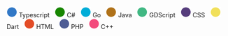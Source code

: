 <img src="assets/icon-3178c6.svg" /> Typescript
&nbsp;
<img src="assets/icon-178600.svg" /> C#
&nbsp;
<img src="assets/icon-00ADD8.svg" /> Go 
&nbsp;
<img src="assets/icon-b07219.svg" /> Java
&nbsp;
<img src="assets/icon-41b883.svg" /> GDScript
&nbsp;
<img src="assets/icon-563d7c.svg" /> CSS
&nbsp;
<img src="assets/icon-f1e05a.svg" /> Dart
&nbsp;
<img src="assets/icon-e34c26.svg" /> HTML
&nbsp;
<img src="assets/icon-4F5D95.svg" /> PHP
&nbsp;
<img src="assets/icon-f34b7d.svg" /> C++
